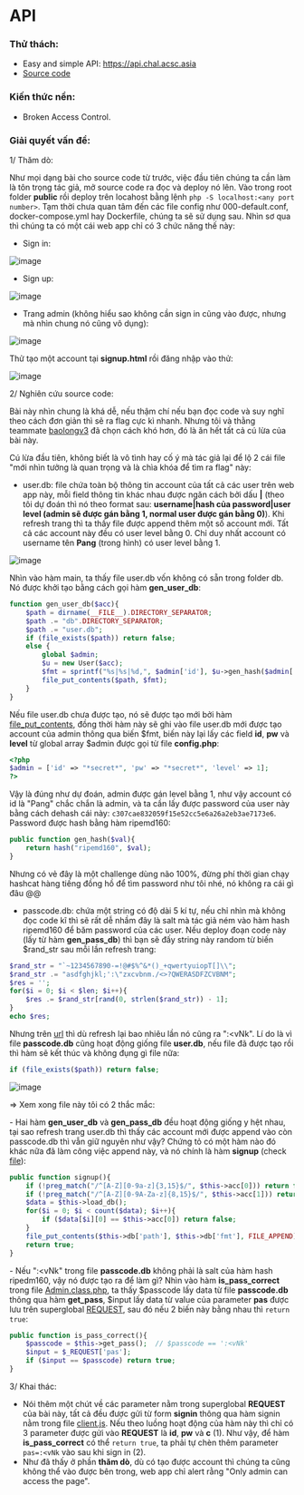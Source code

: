 # API
### Thử thách:
- Easy and simple API: https://api.chal.acsc.asia
- [Source code](https://github.com/antoinenguyen-09/All_CTF_write-ups/tree/master/Asian%20Cyber%20Security%20Challenge%20(ACSC)/2021/web/source)
### Kiến thức nền:
- Broken Access Control.
### Giải quyết vấn đề:

1/ Thăm dò:

Như mọi dạng bài cho source code từ trước, việc đầu tiên chúng ta cần làm là tôn trọng tác giả, mở source code ra đọc và deploy nó lên. Vào trong root folder **public** rồi deploy trên locahost bằng lệnh `php -S localhost:<any port number>`. Tạm thời chưa quan tâm đến các file config như 000-default.conf, docker-compose.yml hay Dockerfile, chúng ta sẽ sử dụng sau. Nhìn sơ qua thì chúng ta có một cái web app chỉ có 3 chức năng thế này:
- Sign in:

![image](https://user-images.githubusercontent.com/61876488/133934895-b5532fed-052d-4091-813c-0811899547aa.png)

- Sign up:

![image](https://user-images.githubusercontent.com/61876488/133934921-6cf702a6-158a-48d0-b663-dea407eb46fb.png)

- Trang admin (không hiểu sao không cần sign in cũng vào được, nhưng mà nhìn chung nó cũng vô dụng):

![image](https://user-images.githubusercontent.com/61876488/133935020-edde6565-282c-41b6-b0c4-0e6d804ce934.png)

Thử tạo một account tại **signup.html** rồi đăng nhập vào thử:

![image](https://user-images.githubusercontent.com/61876488/133984382-77054168-a985-4fe1-bb9f-ea2ba0d2e210.png)


2/ Nghiên cứu source code:

Bài này nhìn chung là khá dễ, nếu thậm chí nếu bạn đọc code và suy nghĩ theo cách đơn giản thì sẽ ra flag cực kì nhanh. Nhưng tôi và thằng teammate [baolongv3](https://github.com/baolongv3) đã chọn cách khó hơn, đó là ăn hết tất cả cú lừa của bài này.

Cú lừa đầu tiên, không biết là vô tình hay cố ý mà tác giả lại để lộ 2 cái file "mới nhìn tưởng là quan trọng và là chìa khóa để tìm ra flag" này:

- user.db: file chứa toàn bộ thông tin account của tất cả các user trên web app này, mỗi field thông tin khác nhau được ngăn cách bởi dấu **|** (theo tôi dự đoán thì nó theo format sau: **username|hash của password|user level (admin sẽ được gán bằng 1, normal user được gán bằng 0)**). Khi refresh trang thì ta thấy file được append thêm một số account mới. Tất cả các account này đều có user level bằng 0. Chỉ duy nhất account có username tên **Pang** (trong hình) có user level bằng 1. 

![image](https://user-images.githubusercontent.com/61876488/133935426-9b75a34d-b2da-462d-8c76-261ecc974c5d.png)

Nhìn vào hàm main, ta thấy file user.db vốn không có sẵn trong folder db. Nó được khởi tạo bằng cách gọi hàm **gen_user_db**:

```php
function gen_user_db($acc){
	$path = dirname(__FILE__).DIRECTORY_SEPARATOR;
	$path .= "db".DIRECTORY_SEPARATOR;
	$path .= "user.db";
	if (file_exists($path)) return false;
	else {
		global $admin;
		$u = new User($acc);
		$fmt = sprintf("%s|%s|%d,", $admin['id'], $u->gen_hash($admin['pw']), $admin['level']);
		file_put_contents($path, $fmt);
	}
}
``` 
Nếu file user.db chưa được tạo, nó sẽ được tạo mới bởi hàm [file_put_contents](https://www.w3schools.com/php/func_filesystem_file_put_contents.asp), đồng thời hàm này sẽ ghi vào file user.db mới được tạo account của admin thông qua biến $fmt, biến này lại lấy các field **id**, **pw** và **level** từ global array $admin được gọi từ file **config.php**:

```php
<?php
$admin = ['id' => "*secret*", 'pw' => "*secret*", 'level' => 1];
?>
```
Vậy là đúng như dự đoán, admin được gán level bằng 1, như vậy account có id là "Pang" chắc chắn là admin, và ta cần lấy được password của user này bằng cách dehash cái này: `c307cae832059f15e52cc5e6a26a2eb3ae7173e6`. Password được hash bằng hàm ripemd160:

```php
public function gen_hash($val){
	return hash("ripemd160", $val);
}
```

Nhưng có vẻ đây là một challenge dùng não 100%, đừng phí thời gian chạy hashcat hàng tiếng đồng hồ để tìm password như tôi nhé, nó không ra cái gì đâu @@

- passcode.db: chứa một string có độ dài 5 kí tự, nếu chỉ nhìn mà không đọc code kĩ thì sẽ rất dễ nhầm đây là salt mà tác giả ném vào hàm hash ripemd160 để băm password của các user. Nếu deploy đoạn code này (lấy từ hàm **gen_pass_db**) thì bạn sẽ đấy string này random từ biến $rand_str sau mỗi lần refresh trang:

```php
$rand_str = "`~1234567890-=!@#$%^&*()_+qwertyuiopT[]\\";
$rand_str .= "asdfghjkl;':\"zxcvbnm./<>?QWERASDFZCVBNM";
$res = '';
for($i = 0; $i < $len; $i++){
	$res .= $rand_str[rand(0, strlen($rand_str)) - 1];
}
echo $res;
```
Nhưng trên [url](https://api.chal.acsc.asia/lib/db/passcode.db) thì dù refresh lại bao nhiêu lần nó cũng ra ":<vNk". Lí do là vì file **passcode.db** cũng hoạt động giống file **user.db**, nếu file đã được tạo rồi thì hàm sẽ kết thúc và không đụng gì file nữa:

```php
if (file_exists($path)) return false;
```

![image](https://user-images.githubusercontent.com/61876488/133935507-09c1781e-b1c1-45be-b0db-fabec655923b.png)

=> Xem xong file này tôi có 2 thắc mắc:
  
  \- Hai hàm **gen_user_db** và **gen_pass_db** đều hoạt động giống y hệt nhau, tại sao refresh trang user.db thì thấy các account mới được append vào còn passcode.db thì vẫn giữ nguyên như vậy? Chứng tỏ có một hàm nào đó khác nữa đã làm công việc append này, và nó chính là hàm **signup** (check [file](https://github.com/antoinenguyen-09/All_CTF_write-ups/blob/master/Asian%20Cyber%20Security%20Challenge%20(ACSC)/2021/web/source/public/lib/User.class.php)):

```php
public function signup(){
	if (!preg_match("/^[A-Z][0-9a-z]{3,15}$/", $this->acc[0])) return false;
	if (!preg_match("/^[A-Z][0-9A-Za-z]{8,15}$/", $this->acc[1])) return false;
	$data = $this->load_db();
	for($i = 0; $i < count($data); $i++){
		if ($data[$i][0] == $this->acc[0]) return false;
	}
	file_put_contents($this->db['path'], $this->db['fmt'], FILE_APPEND);  // $this->db['path'] == 'public/lib/db/user.db' và $this->db['fmt'] = sprintf("%s|%s|%d,", $this->acc[0], $this->gen_hash($this->acc[1]), 0) 
	return true;
}
```
  
  \- Nếu ":<vNk" trong file **passcode.db** không phải là salt của hàm hash ripedm160, vậy nó được tạo ra để làm gì? Nhìn vào hàm **is_pass_correct** trong file [Admin.class.php](https://github.com/antoinenguyen-09/All_CTF_write-ups/blob/master/Asian%20Cyber%20Security%20Challenge%20(ACSC)/2021/web/source/public/lib/Admin.class.php), ta thấy $passcode lấy data từ file **passcode.db** thông qua hàm **get_pass**, $input lấy data từ value của parameter **pas** được lưu trên superglobal [REQUEST](https://www.w3schools.com/php/php_superglobals_request.asp), sau đó nếu 2 biến này bằng nhau thì `return true`:
  
```php
public function is_pass_correct(){
	$passcode = $this->get_pass();  // $passcode == ':<vNk'
	$input = $_REQUEST['pas'];
	if ($input == $passcode) return true;
}
```
  
3/ Khai thác:

- Nói thêm một chút về các parameter nằm trong superglobal **REQUEST** của bài này, tất cả đều được gửi từ form **signin** thông qua hàm signin nằm trong file [client.js](https://github.com/antoinenguyen-09/All_CTF_write-ups/blob/master/Asian%20Cyber%20Security%20Challenge%20(ACSC)/2021/web/source/public/static/js/client.js). Nếu theo luồng hoạt động của hàm này thì chỉ có 3 parameter được gửi vào **REQUEST** là **id**, **pw** và **c** (1). Như vậy, để hàm **is_pass_correct** có thể `return true`, ta phải tự chèn thêm parameter `pas=:<vNk` vào sau khi sign in (2).
- Như đã thấy ở phần **thăm dò**, dù có tạo được account thì chúng ta cũng không thể vào được bên trong, web app chỉ alert rằng "Only admin can access the page". 
  
  



  

